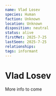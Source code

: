 ```yaml
---
name: Vlad Losev
species: Human
faction: Unknown
location: Unknown
disposition: neutral
status: alive
firstMet: 2025-7-25
lastSeen: 2025-7-25
relationships:
tags: informant
---
```


# Vlad Losev

More info to come
